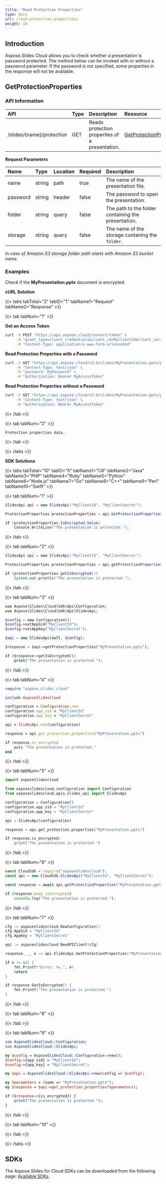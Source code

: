 ```yaml
---
title: "Read Protection Properties"
type: docs
url: /read-protection-properties/
weight: 10
---
```


## **Introduction**

Aspose.Slides Cloud allows you to check whether a presentation is password protected. The method below can be invoked with or without a password parameter. If the password is not specified, some properties in the response will not be available.

## **GetProtectionProperties**

### **API Information**

|**API**|**Type**|**Description**|**Resource**|
| :- | :- | :- | :- |
|/slides/{name}/protection|GET|Reads protection properties of a presentation.|[GetProtectionProperties](https://apireference.aspose.cloud/slides/#/Protection/GetProtectionProperties)|

**Request Parameters**

|**Name**|**Type**|**Location**|**Required**|**Description**|
| :- | :- | :- | :- | :- |
|name|string|path|true|The name of the presentation file.|
|password|string|header|false|The password to open the presentation.|
|folder|string|query|false|The path to the folder containing the presentation.|
|storage|string|query|false|The name of the storage contaning the `folder`.|

*In case of Amazon S3 storage folder path starts with Amazon S3 bucket name.*

### **Examples**

Check if the **MyPresentation.pptx** document is encrypted.

**cURL Solution**

{{< tabs tabTotal="2" tabID="1" tabName1="Request" tabName2="Response" >}}

{{< tab tabNum="1" >}}

**Get an Access Token**
```sh
curl -X POST "https://api.aspose.cloud/connect/token" \
     -d "grant_type=client_credentials&client_id=MyClientId&client_secret=MyClientSecret" \
     -H "Content-Type: application/x-www-form-urlencoded"
```

**Read Protection Properties with a Password**
```sh
curl -X GET "https://api.aspose.cloud/v3.0/slides/MyPresentation.pptx/protection" \
     -H "Content-Type: text/json" \
     -H "password: MyPassword" \
     -H "Authorization: Bearer MyAccessToken"
```

**Read Protection Properties without a Password**
```sh
curl -X GET "https://api.aspose.cloud/v3.0/slides/MyPresentation.pptx/protection" \
     -H "Content-Type: text/json" \
     -H "Authorization: Bearer MyAccessToken"
```

{{< /tab >}}

{{< tab tabNum="2" >}}

```
Protection properties data.
```

{{< /tab >}}

{{< /tabs >}}

**SDK Solutions**

{{< tabs tabTotal="10" tabID="5" tabName1="C#" tabName2="Java" tabName3="PHP" tabName4="Ruby" tabName5="Python" tabName6="Node.js" tabName7="Go" tabName8="C++" tabName9="Perl" tabName10="Swift" >}}

{{< tab tabNum="1" >}}

```csharp
SlidesApi api = new SlidesApi("MyClientId", "MyClientSecret");

ProtectionProperties protectionProperties = api.GetProtectionProperties("MyPresentation.pptx");

if (protectionProperties.IsEncrypted.Value)
    Console.WriteLine("The presentation is protected.");
```

{{< /tab >}}

{{< tab tabNum="2" >}}

```java
SlidesApi api = new SlidesApi("MyClientId", "MyClientSecret");

ProtectionProperties protectionProperties = api.getProtectionProperties("MyPresentation.pptx", null, null, null);

if (protectionProperties.getIsEncrypted())
    System.out.println("The presentation is protected.");
```

{{< /tab >}}

{{< tab tabNum="3" >}}

```php
use Aspose\Slides\Cloud\Sdk\Api\Configuration;
use Aspose\Slides\Cloud\Sdk\Api\SlidesApi;

$config = new Configuration();
$config->setAppSid("MyClientId");
$config->setAppKey("MyClientSecret");

$api = new SlidesApi(null, $config);

$response = $api->getProtectionProperties("MyPresentation.pptx");

if ($response->getIsEncrypted())
    print("The presentation is protected.");
```

{{< /tab >}}

{{< tab tabNum="4" >}}

```ruby
require "aspose_slides_cloud"

include AsposeSlidesCloud

configuration = Configuration.new
configuration.app_sid = "MyClientId"
configuration.app_key = "MyClientSecret"

api = SlidesApi.new(configuration)

response = api.get_protection_properties("MyPresentation.pptx")

if response.is_encrypted
    puts "The presentation is protected."
end
```

{{< /tab >}}

{{< tab tabNum="5" >}}

```python
import asposeslidescloud

from asposeslidescloud.configuration import Configuration
from asposeslidescloud.apis.slides_api import SlidesApi

configuration = Configuration()
configuration.app_sid = "MyClientId"
configuration.app_key = "MyClientSecret"

api = SlidesApi(configuration)

response = api.get_protection_properties("MyPresentation.pptx")

if response.is_encrypted:
    print("The presentation is protected.")
```

{{< /tab >}}

{{< tab tabNum="6" >}}

```javascript
const CloudSdk = require("asposeslidescloud");
const api = new CloudSdk.SlidesApi("MyClientId", "MyClientSecret");

const response = await api.getProtectionProperties("MyPresentation.pptx");

if (response.body.isEncrypted)
    console.log("The presentation is protected.");
```

{{< /tab >}}

{{< tab tabNum="7" >}}

```go
cfg := asposeslidescloud.NewConfiguration()
cfg.AppSid = "MyClientId"
cfg.AppKey = "MyClientSecret"

api := asposeslidescloud.NewAPIClient(cfg)

response, _, e := api.SlidesApi.GetProtectionProperties("MyPresentation.pptx", "", "", "")

if e != nil {
    fmt.Printf("Error: %v.", e)
    return
}

if response.GetIsEncrypted() {
    fmt.Printf("The presentation is protected.")
}
```

{{< /tab >}}

{{< tab tabNum="8" >}}

{{< /tab >}}

{{< tab tabNum="9" >}}

```perl
use AsposeSlidesCloud::Configuration;
use AsposeSlidesCloud::SlidesApi;

my $config = AsposeSlidesCloud::Configuration->new();
$config->{app_sid} = "MyClientId";
$config->{app_key} = "MyClientSecret";

my $api = AsposeSlidesCloud::SlidesApi->new(config => $config);

my %parameters = (name => "MyPresentation.pptx");
my $response = $api->get_protection_properties(%parameters);

if ($response->{is_encrypted}) {
    print("The presentation is protected.");
}
```

{{< /tab >}}

{{< tab tabNum="10" >}}

{{< /tab >}}

{{< /tabs >}}

## **SDKs**

The Aspose.Slides for Cloud SDKs can be downloaded from the following page: [Available SDKs](/slides/available-sdks/).
